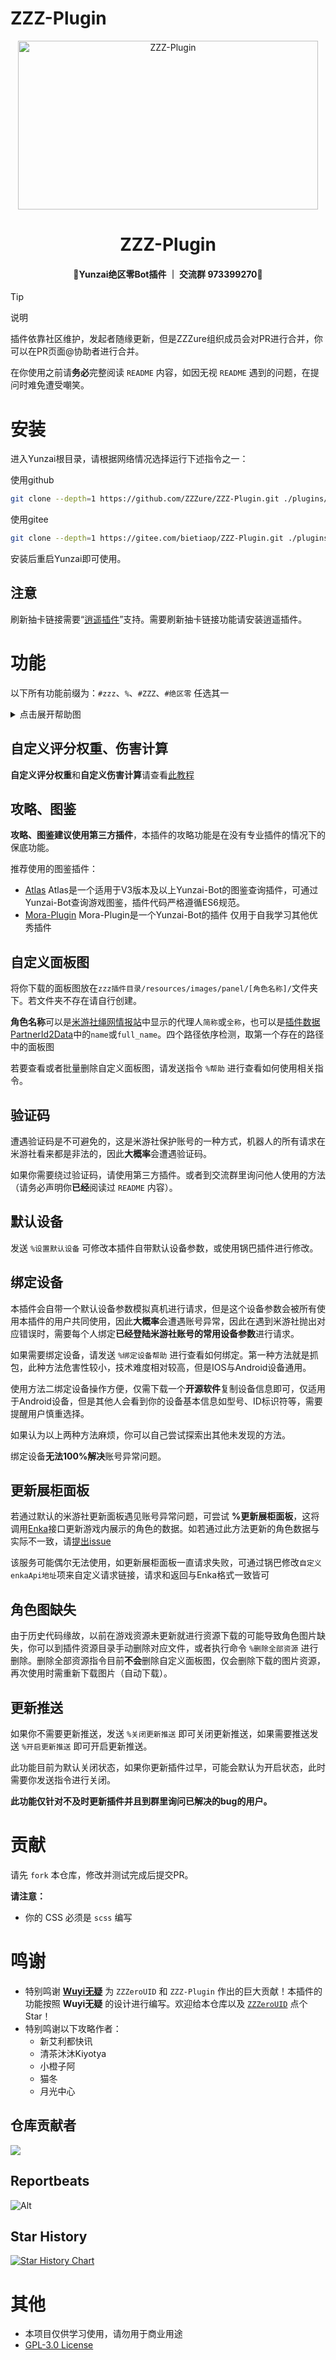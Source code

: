 # ZZZ-Plugin

<p align="center">
  <a href="https://github.com/ZZZure/ZZZ-Plugin"><img src="https://s2.loli.net/2024/04/19/hOEDmsoUFy6nH5d.jpg" width="480" height="270" alt="ZZZ-Plugin"></a>
</p>
<h1 align = "center">ZZZ-Plugin</h1>
<h4 align = "center">🚧Yunzai绝区零Bot插件 ｜ 交流群 973399270🚧</h4>

> [!tip]
> 说明
> 
> 插件依靠社区维护，发起者随缘更新，但是ZZZure组织成员会对PR进行合并，你可以在PR页面@协助者进行合并。
>
> 在你使用之前请**务必**完整阅读 `README` 内容，如因无视 `README` 遇到的问题，在提问时难免遭受嘲笑。

# 安装

进入Yunzai根目录，请根据网络情况选择运行下述指令之一：

使用github
```bash
git clone --depth=1 https://github.com/ZZZure/ZZZ-Plugin.git ./plugins/ZZZ-Plugin
```
使用gitee
```bash
git clone --depth=1 https://gitee.com/bietiaop/ZZZ-Plugin.git ./plugins/ZZZ-Plugin
```

安装后重启Yunzai即可使用。

## 注意

刷新抽卡链接需要“[逍遥插件](https://github.com/ctrlcvs/xiaoyao-cvs-plugin)”支持。需要刷新抽卡链接功能请安装逍遥插件。

# 功能

以下所有功能前缀为：`#zzz`、`%`、`#ZZZ`、`#绝区零` 任选其一

<details>
<summary>点击展开帮助图</summary>
<p align="center">
  <img width="800" src="https://s2.loli.net/2025/06/03/8jfKHbOkMXgxVu7.jpg" title="帮助图片">
</p>
</details>

## 自定义评分权重、伤害计算

**自定义评分权重**和**自定义伤害计算**请查看[此教程](./model/damage/README.md)

## 攻略、图鉴

**攻略、图鉴建议使用第三方插件**，本插件的攻略功能是在没有专业插件的情况下的保底功能。

推荐使用的图鉴插件：

* [Atlas](https://github.com/Nwflower/Atlas)
  Atlas是一个适用于V3版本及以上Yunzai-Bot的图鉴查询插件，可通过Yunzai-Bot查询游戏图鉴，插件代码严格遵循ES6规范。
* [Mora-Plugin](https://gitee.com/Rrrrrrray/mora-plugin)
  Mora-Plugin是一个Yunzai-Bot的插件 仅用于自我学习其他优秀插件

## 自定义面板图

将你下载的面板图放在`zzz插件目录/resources/images/panel/[角色名称]/`文件夹下。若文件夹不存在请自行创建。

**角色名称**可以是[米游社绳网情报站](https://baike.mihoyo.com/zzz/wiki/channel/map/2/43)中显示的代理人`简称`或`全称`，也可以是[插件数据PartnerId2Data](resources\map\PartnerId2Data.json)中的`name`或`full_name`。四个路径依序检测，取第一个存在的路径中的面板图

若要查看或者批量删除自定义面板图，请发送指令 `%帮助` 进行查看如何使用相关指令。

## 验证码

遭遇验证码是不可避免的，这是米游社保护账号的一种方式，机器人的所有请求在米游社看来都是非法的，因此**大概率**会遭遇验证码。

如果你需要绕过验证码，请使用第三方插件。或者到交流群里询问他人使用的方法（请务必声明你**已经**阅读过 `README` 内容）。

## 默认设备

发送 `%设置默认设备` 可修改本插件自带默认设备参数，或使用锅巴插件进行修改。

## 绑定设备

本插件会自带一个默认设备参数模拟真机进行请求，但是这个设备参数会被所有使用本插件的用户共同使用，因此**大概率**会遭遇账号异常，因此在遇到米游社抛出对应错误时，需要每个人绑定**已经登陆米游社账号的常用设备参数**进行请求。

如果需要绑定设备，请发送 `%绑定设备帮助` 进行查看如何绑定。第一种方法就是抓包，此种方法危害性较小，技术难度相对较高，但是IOS与Android设备通用。

使用方法二绑定设备操作方便，仅需下载一个**开源软件**复制设备信息即可，仅适用于Android设备，但是其他人会看到你的设备基本信息如型号、ID标识符等，需要提醒用户慎重选择。

如果认为以上两种方法麻烦，你可以自己尝试探索出其他未发现的方法。

绑定设备**无法100%解决**账号异常问题。

## 更新展柜面板

若通过默认的米游社更新面板遇见账号异常问题，可尝试 **%更新展柜面板**，这将调用[Enka](https://enka.network/?zzz)接口更新游戏内展示的角色的数据。如若通过此方法更新的角色数据与实际不一致，请[提出issue](https://github.com/ZZZure/ZZZ-Plugin/issues/new)

该服务可能偶尔无法使用，如更新展柜面板一直请求失败，可通过锅巴修改`自定义enkaApi地址`项来自定义请求链接，请求和返回与Enka格式一致皆可

## 角色图缺失

由于历史代码缘故，以前在游戏资源未更新就进行资源下载的可能导致角色图片缺失，你可以到插件资源目录手动删除对应文件，或者执行命令 `%删除全部资源` 进行删除。删除全部资源指令目前**不会**删除自定义面板图，仅会删除下载的图片资源，再次使用时需重新下载图片（自动下载）。

## 更新推送

如果你不需要更新推送，发送 `%关闭更新推送` 即可关闭更新推送，如果需要推送发送 `%开启更新推送` 即可开启更新推送。

此功能目前为默认关闭状态，如果你更新插件过早，可能会默认为开启状态，此时需要你发送指令进行关闭。

**此功能仅针对不及时更新插件并且到群里询问已解决的bug的用户。**

# 贡献

请先 `fork` 本仓库，修改并测试完成后提交PR。

**请注意：**

* 你的 CSS 必须是 `scss` 编写

# 鸣谢

* 特别鸣谢 **[Wuyi无疑](https://github.com/KimigaiiWuyi)** 为 `ZZZeroUID` 和 `ZZZ-Plugin` 作出的巨大贡献！本插件的功能按照 **Wuyi无疑** 的设计进行编写。欢迎给本仓库以及 [`ZZZeroUID`](https://github.com/ZZZure/ZZZeroUID) 点个 Star！
* 特别鸣谢以下攻略作者：
  * 新艾利都快讯
  * 清茶沐沐Kiyotya
  * 小橙子阿
  * 猫冬
  * 月光中心

## 仓库贡献者

<a href="https://github.com/ZZZure/ZZZ-Plugin/graphs/contributors">
  <img src="https://contrib.rocks/image?repo=ZZZure/ZZZ-Plugin" />
</a>

## Reportbeats
![Alt](https://repobeats.axiom.co/api/embed/613a1e7717c6651ca1b725ceb710f6dc03fdb937.svg "Repobeats analytics image")

## Star History

[![Star History Chart](https://api.star-history.com/svg?repos=ZZZure/ZZZ-Plugin&type=Date)](https://star-history.com/#ZZZure/ZZZ-Plugin&Date)

# 其他

* 本项目仅供学习使用，请勿用于商业用途
* [GPL-3.0 License](./LICENSE)
